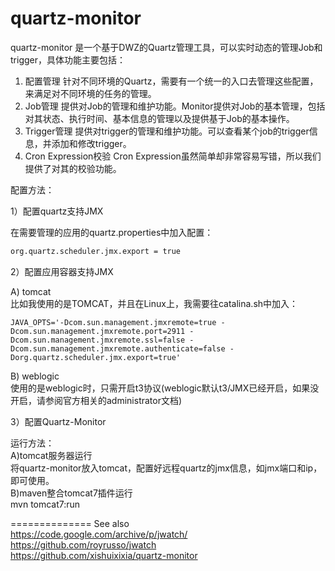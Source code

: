 quartz-monitor
==============

quartz-monitor 是一个基于DWZ的Quartz管理工具，可以实时动态的管理Job和trigger，具体功能主要包括：

1. 配置管理
针对不同环境的Quartz，需要有一个统一的入口去管理这些配置，来满足对不同环境的任务的管理。
2. Job管理
提供对Job的管理和维护功能。Monitor提供对Job的基本管理，包括对其状态、执行时间、基本信息的管理以及提供基于Job的基本操作。
3. Trigger管理
提供对trigger的管理和维护功能。可以查看某个job的trigger信息，并添加和修改trigger。
4. Cron Expression校验
Cron Expression虽然简单却非常容易写错，所以我们提供了对其的校验功能。

配置方法：

1）配置quartz支持JMX

在需要管理的应用的quartz.properties中加入配置：
```xml
org.quartz.scheduler.jmx.export = true
```

2）配置应用容器支持JMX

A) tomcat  
比如我使用的是TOMCAT，并且在Linux上，我需要往catalina.sh中加入：
```shell
JAVA_OPTS='-Dcom.sun.management.jmxremote=true -Dcom.sun.management.jmxremote.port=2911 -Dcom.sun.management.jmxremote.ssl=false -Dcom.sun.management.jmxremote.authenticate=false -Dorg.quartz.scheduler.jmx.export=true'
```
B) weblogic  
使用的是weblogic时，只需开启t3协议(weblogic默认t3/JMX已经开启，如果没开启，请参阅官方相关的administrator文档)

3）配置Quartz-Monitor

运行方法：  
A)tomcat服务器运行  
将quartz-monitor放入tomcat，配置好远程quartz的jmx信息，如jmx端口和ip，即可使用。  
B)maven整合tomcat7插件运行  
mvn tomcat7:run

==============
See also  
https://code.google.com/archive/p/jwatch/  
https://github.com/royrusso/jwatch  
https://github.com/xishuixixia/quartz-monitor  
